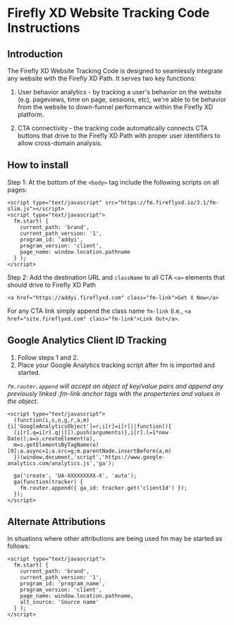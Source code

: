 # Firefly XD Website Tracking Code Instructions
## Introduction
The Firefly XD Website Tracking Code is designed to seamlessly integrate any website with the Firefly XD Path. It serves two key functions:

1. User behavior analytics - by tracking a user's behavior on the website (e.g. pageviews, time on page, sessions, etc), we're able to tie behavior from the website to down-funnel performance within the Firefly XD platform.

2. CTA connectivity - the tracking code automatically connects CTA buttons that drive to the Firefly XD Path with proper user identifiers to allow cross-domain analysis.

## How to install

Step 1:
At the bottom of the `<body>` tag include the following scripts on all pages:
```
<script type="text/javascript" src="https://fm.fireflyxd.io/3.1/fm-slim.js"></script>
<script type="text/javascript">
  fm.start( {
    current_path: 'brand',
    current_path_version: '1',
    program_id: 'addyi',
    program_version: 'client',
    page_name: window.location.pathname
  } );
</script>
```

Step 2: Add the destination URL and `className` to all CTA `<a>` elements that should drive to Firefly XD Path
```
<a href="https://addyi.fireflyxd.com" class="fm-link">Get X Now</a>
```
For any CTA link simply append the class name `fm-link` (i.e., `<a href="site.fireflyxd.com" class="fm-link">Link Out</a>`.

## Google Analytics Client ID Tracking
1. Follow steps 1 and 2.
2. Place your Google Analytics tracking script after fm is imported and started.

*`fm.router.append` will accept an object of key/value pairs and append any previously linked .fm-link anchor tags with the properteries and values in the object.*

```
<script type="text/javascript">
  (function(i,s,o,g,r,a,m){i['GoogleAnalyticsObject']=r;i[r]=i[r]||function(){
  (i[r].q=i[r].q||[]).push(arguments)},i[r].l=1*new Date();a=s.createElement(o),
  m=s.getElementsByTagName(o)[0];a.async=1;a.src=g;m.parentNode.insertBefore(a,m)
  })(window,document,'script','https://www.google-analytics.com/analytics.js','ga');

  ga('create', 'UA-XXXXXXXXX-X', 'auto');
  ga(function(tracker) {
    fm.router.append({ ga_id: tracker.get('clientId') });
  });
</script>
```

## Alternate Attributions
In situations where other attributions are being used fm may be started as follows:
```
<script type="text/javascript">
  fm.start( {
    current_path: 'brand',
    current_path_version: '1',
    program_id: 'program_name',
    program_version: 'client',
    page_name: window.location.pathname,
    alt_source: 'Source name'
  } );
</script>
```
